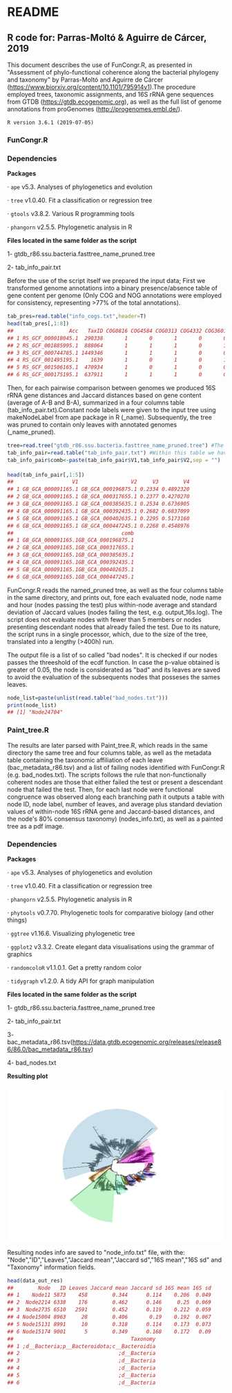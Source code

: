 
<!-- README.md is generated from README.Rmd. Please edit that file -->
# **README**

## **R code for: Parras-Moltó & Aguirre de Cárcer, 2019**

This document describes the use of FunCongr.R, as presented in "Assessment of phylo-functional coherence along the bacterial phylogeny and taxonomy" by Parras-Moltó and Aguirre de Cárcer (<https://www.biorxiv.org/content/10.1101/795914v1>).The procedure employed trees, taxonomic assignments, and 16S rRNA gene sequences from GTDB (<https://gtdb.ecogenomic.org>), as well as the full list of genome annotations from proGenomes (<http://progenomes.embl.de/>).

    R version 3.6.1 (2019-07-05)

### **FunCongr.R**

### **Dependencies**

**Packages**

· `ape` v5.3. Analyses of phylogenetics and evolution

· `tree` v1.0.40. Fit a classification or regression tree

· `gtools` v3.8.2. Various R programming tools

· `phangorn` v2.5.5. Phylogenetic analysis in R

**Files located in the same folder as the script**

1- gtdb\_r86.ssu.bacteria.fasttree\_name\_pruned.tree

2- tab\_info\_pair.txt

Before the use of the script itself we prepared the input data; First we transformed genome annotations into a binary presence/absence table of gene content per genome (Only COG and NOG annotations were employed for consistency, representing &gt;77% of the total annotations).

``` r
tab_pres=read.table("info_cogs.txt",header=T)
head(tab_pres[,1:8])
##                  Acc   TaxID COG0816 COG4584 COG0313 COG4332 COG3601 COG4063
## 1 RS_GCF_000018045.1  290338       1       0       1       0       0       0
## 2 RS_GCF_001885995.1  888064       1       1       1       0       1       0
## 3 RS_GCF_000744785.1 1449346       1       1       1       0       0       0
## 4 RS_GCF_001495195.1    1639       1       0       1       0       1       0
## 5 RS_GCF_001506165.1  470934       1       0       1       0       0       0
## 6 RS_GCF_000175195.1  637911       1       1       1       0       0       0
```

Then, for each pairwise comparison between genomes we produced 16S rRNA gene distances and Jaccard distances based on gene content (average of A-B and B-A), summarized in a four columns table (tab\_info\_pair.txt).Constant node labels were given to the input tree using makeNodeLabel from ape package in R (\_name). Subsequently, the tree was pruned to contain only leaves with annotated genomes (\_name\_pruned).

``` r
tree=read.tree("gtdb_r86.ssu.bacteria.fasttree_name_pruned.tree") #The tree is loaded here
tab_info_pair=read.table("tab_info_pair.txt") #Within this table we have all the distances values (Jaccard and 16S) for each  posible pair.
tab_info_pair$comb<-paste(tab_info_pair$V1,tab_info_pair$V2,sep = "")

head(tab_info_pair[,1:5])
##                   V1                 V2     V3        V4
## 1 GB_GCA_000091165.1 GB_GCA_000196875.1 0.2334 0.4892320
## 2 GB_GCA_000091165.1 GB_GCA_000317655.1 0.2377 0.4270270
## 3 GB_GCA_000091165.1 GB_GCA_000385635.1 0.2534 0.6736905
## 4 GB_GCA_000091165.1 GB_GCA_000392435.1 0.2682 0.6837099
## 5 GB_GCA_000091165.1 GB_GCA_000402635.1 0.2295 0.5173160
## 6 GB_GCA_000091165.1 GB_GCA_000447245.1 0.2268 0.4548976
##                                   comb
## 1 GB_GCA_000091165.1GB_GCA_000196875.1
## 2 GB_GCA_000091165.1GB_GCA_000317655.1
## 3 GB_GCA_000091165.1GB_GCA_000385635.1
## 4 GB_GCA_000091165.1GB_GCA_000392435.1
## 5 GB_GCA_000091165.1GB_GCA_000402635.1
## 6 GB_GCA_000091165.1GB_GCA_000447245.1
```

FunCongr.R reads the named\_pruned tree, as well as the four columns table in the same directory, and prints out, fore each evaluated node, node name and hour (nodes passing the test) plus within-node average and standard deviation of Jaccard values (nodes failing the test, e.g. output\_16s.log). The script does not evaluate nodes with fewer than 5 members or nodes presenting descendant nodes that already failed the test. Due to its nature, the script runs in a single processor, which, due to the size of the tree, translated into a lengthy (&gt;400h) run.

The output file is a list of so called "bad nodes". It is checked if our nodes passes the threeshold of the ecdf function. In case the p-value obtained is greater of 0.05, the node is considerated as "bad" and its leaves are saved to avoid the evaluation of the subsequents nodes that posseses the sames leaves.

``` r
node_list=paste(unlist(read.table("bad_nodes.txt")))
print(node_list)
## [1] "Node24704"
```

### **Paint\_tree.R**

The results are later parsed with Paint\_tree.R, which reads in the same directory the same tree and four columns table, as well as the metadata table containing the taxonomic affiliation of each leave (bac\_metadata\_r86.tsv) and a list of failing nodes identified with FunCongr.R (e.g. bad\_nodes.txt). The scripts follows the rule that non-functionally coherent nodes are those that either failed the test or present a descendant node that failed the test. Then, for each last node were functional congruence was observed along each branching path it outputs a table with node ID, node label, number of leaves, and average plus standard deviation values of within-node 16S rRNA gene and Jaccard-based distances, and the node's 80% consensus taxonomy) (nodes\_info.txt), as well as a painted tree as a pdf image.

### **Dependencies**

**Packages**

· `ape` v5.3. Analyses of phylogenetics and evolution

· `tree` v1.0.40. Fit a classification or regression tree

· `phangorn` v2.5.5. Phylogenetic analysis in R

· `phytools` v0.7.70. Phylogenetic tools for comparative biology (and other things)

· `ggtree` v1.16.6. Visualizing phylogenetic tree

· `ggplot2` v3.3.2. Create elegant data visualisations using the grammar of graphics

· `randomcoloR` v1.1.0.1. Get a pretty random color

· `tidygraph` v1.2.0. A tidy API for graph manipulation

**Files located in the same folder as the script**

1- gtdb\_r86.ssu.bacteria.fasttree\_name\_pruned.tree

2- tab\_info\_pair.txt

3- bac\_metadata\_r86.tsv(<https://data.gtdb.ecogenomic.org/releases/release86/86.0/bac_metadata_r86.tsv>)

4- bad\_nodes.txt

**Resulting plot**

<img src="README_figs/README-unnamed-chunk-6-1.png" width="672" />

Resulting nodes info are saved to "node\_info.txt" file, with the: "Node","ID","Leaves","Jaccard mean","Jaccard sd","16S mean","16S sd" and "Taxonomy" information fields.

``` r
head(data_out_res)
##        Node   ID Leaves Jaccard mean Jaccard sd 16S mean 16S sd
## 1    Node11 5873    458        0.344      0.114    0.206  0.049
## 2  Node2214 6338    176        0.462      0.146     0.25  0.069
## 3  Node2735 6510   2591        0.452      0.119    0.212  0.059
## 4 Node15004 8963     28        0.406       0.19    0.192  0.067
## 5 Node15131 8991     10        0.318      0.114    0.173  0.073
## 6 Node15174 9001      5        0.349      0.168    0.172   0.09
##                                      Taxonomy
## 1 ;d__Bacteria;p__Bacteroidota;c__Bacteroidia
## 2                                ;d__Bacteria
## 3                                ;d__Bacteria
## 4                                ;d__Bacteria
## 5                                ;d__Bacteria
## 6                                ;d__Bacteria
```
